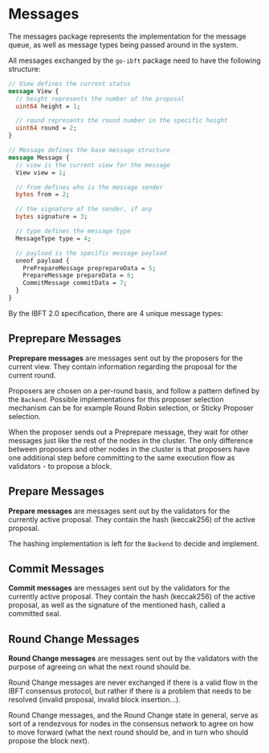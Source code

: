 # Messages

The messages package represents the implementation for the message queue, as well as message types being passed around in the system.

All messages exchanged by the `go-ibft` package need to have the following structure:

```proto
// View defines the current status
message View {
  // height represents the number of the proposal
  uint64 height = 1;

  // round represents the round number in the specific height
  uint64 round = 2;
}

// Message defines the base message structure
message Message {
  // view is the current view for the message
  View view = 1;

  // from defines who is the message sender
  bytes from = 2;

  // the signature of the sender, if any
  bytes signature = 3;

  // type defines the message type
  MessageType type = 4;

  // payload is the specific message payload
  oneof payload {
    PrePrepareMessage preprepareData = 5;
    PrepareMessage prepareData = 6;
    CommitMessage commitData = 7;
  }
}
```

By the IBFT 2.0 specification, there are 4 unique message types:

## Preprepare Messages

**Preprepare messages** are messages sent out by the proposers for the current view.
They contain information regarding the proposal for the current round.

Proposers are chosen on a per-round basis, and follow a pattern defined by the `Backend`. Possible implementations for this proposer selection mechanism can be for example Round Robin selection, or Sticky Proposer selection.

When the proposer sends out a Preprepare message, they wait for other messages just like the rest of the nodes in the cluster. The only difference between proposers and other nodes in the cluster is that proposers have one additional step before committing to the same execution flow as validators - to propose a block.

## Prepare Messages

**Prepare messages** are messages sent out by the validators for the currently active proposal.
They contain the hash (keccak256) of the active proposal.

The hashing implementation is left for the `Backend` to decide and implement.

## Commit Messages

**Commit messages** are messages sent out by the validators for the currently active proposal.
They contain the hash (keccak256) of the active proposal, as well as the signature of the mentioned hash, called a committed seal.

## Round Change Messages

**Round Change messages** are messages sent out by the validators with the purpose of agreeing on what the next round should be.

Round Change messages are never exchanged if there is a valid flow in the IBFT consensus protocol, but rather if there is a problem that needs to be resolved (invalid proposal, invalid block insertion…).

Round Change messages, and the Round Change state in general, serve as sort of a rendezvous for nodes in the consensus network to agree on how to move forward (what the next round should be, and in turn who should propose the block next).

